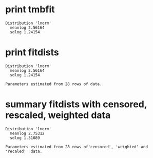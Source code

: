 # print tmbfit

    Distribution 'lnorm'
      meanlog 2.56164
      sdlog 1.24154

# print fitdists

    Distribution 'lnorm'
      meanlog 2.56164
      sdlog 1.24154
    
    Parameters estimated from 28 rows of data.

# summary fitdists with censored, rescaled, weighted data

    Distribution 'lnorm'
      meanlog 2.75312
      sdlog 1.31089
    
    Parameters estimated from 28 rows of'censored', 'weighted' and 'recaled'  data.

